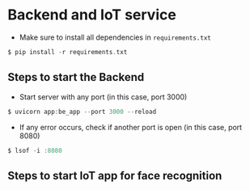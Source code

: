 # Backend and IoT service

- Make sure to install all dependencies in `requirements.txt`
```c
$ pip install -r requirements.txt
```

## Steps to start the Backend

- Start server with any port (in this case, port 3000)
```c
$ uvicorn app:be_app --port 3000 --reload
```
- If any error occurs, check if another port is open (in this case, port 8080)
```c
$ lsof -i :8080
```

## Steps to start IoT app for face recognition